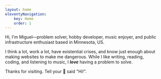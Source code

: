 ```yaml
---
layout: home
eleventyNavigation:
    key: Home
    order: 1
---
```


<div class="site-intro">
  <!-- <h1 class="site-title">Hi, I'm Miguel!</h1> -->
  <!-- Problem solver, hobby developer, music enjoyer, and public infrastructure enthusiast based in Minnesota, US. -->

  Hi, I'm Miguel—problem solver, hobby developer, music enjoyer, and public infrastructure enthusiast based in Minnesota, US.

  I think a lot, work a lot, have existential crises, and know just enough about making websites to make me dangerous.
  While I like writing, reading, coding, and listening to music, I _**love**_ having a problem to solve.

  Thanks for visiting. Tell your 🐶 said "Hi!".

</div>
